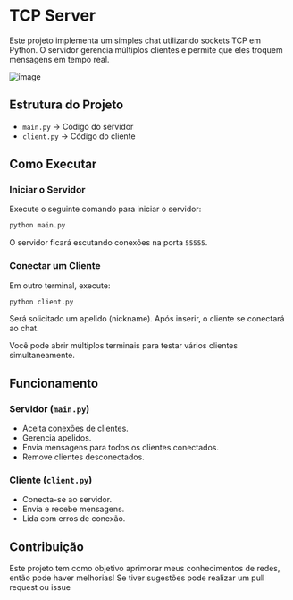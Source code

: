 # TCP Server

Este projeto implementa um simples chat utilizando sockets TCP em Python. O servidor gerencia múltiplos clientes e permite que eles troquem mensagens em tempo real.

![image](https://github.com/user-attachments/assets/87b2a879-5501-4039-b354-c89dcff707bb)


## Estrutura do Projeto

- `main.py` → Código do servidor
- `client.py` → Código do cliente

## Como Executar

### Iniciar o Servidor

Execute o seguinte comando para iniciar o servidor:
```bash
python main.py
```
O servidor ficará escutando conexões na porta `55555`.

### Conectar um Cliente

Em outro terminal, execute:
```bash
python client.py
```
Será solicitado um apelido (nickname). Após inserir, o cliente se conectará ao chat.

Você pode abrir múltiplos terminais para testar vários clientes simultaneamente.

## Funcionamento

### Servidor (`main.py`)
- Aceita conexões de clientes.
- Gerencia apelidos.
- Envia mensagens para todos os clientes conectados.
- Remove clientes desconectados.

### Cliente (`client.py`)
- Conecta-se ao servidor.
- Envia e recebe mensagens.
- Lida com erros de conexão.

## Contribuição 
Este projeto tem como objetivo aprimorar meus conhecimentos de redes, então pode haver melhorias! Se tiver sugestões pode realizar um pull request ou issue


